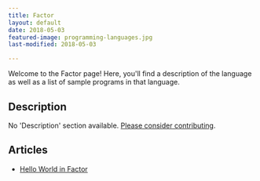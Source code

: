 ```yaml
---
title: Factor
layout: default
date: 2018-05-03
featured-image: programming-languages.jpg
last-modified: 2018-05-03

---
```


Welcome to the Factor page! Here, you'll find a description of the language as well as a list of sample programs in that language.

## Description

No 'Description' section available. [Please consider contributing](https://github.com/TheRenegadeCoder/sample-programs-website).

## Articles

- [Hello World in Factor](https://sampleprograms.io/projects/hello-world/factor)